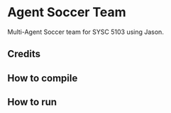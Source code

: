 # Agent Soccer Team
Multi-Agent Soccer team for SYSC 5103 using Jason.

## Credits

## How to compile

## How to run
